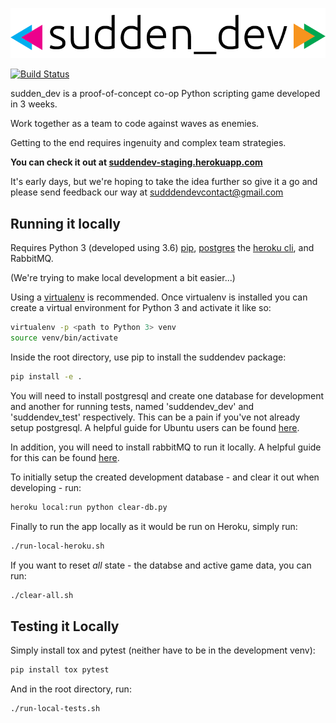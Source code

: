 ![sudden-dev logo](logo.png)

[![Build Status](https://travis-ci.org/SuddenDevs/SuddenDev.svg?branch=master)](https://travis-ci.org/SuddenDevs/SuddenDev)

sudden_dev is a proof-of-concept co-op Python scripting game developed in 3 weeks.

Work together as a team to code against waves as enemies.

Getting to the end requires ingenuity and complex team strategies.

**You can check it out at [suddendev-staging.herokuapp.com](http://suddendev-staging.herokuapp.com)**

It's early days, but we're hoping to take the idea further so give it a go and please send feedback our way at sudddendevcontact@gmail.com

## Running it locally

Requires Python 3 (developed using 3.6) [pip](https://pip.pypa.io/en/stable/installing/), [postgres](https://www.postgresql.org/download/) the [heroku cli](https://devcenter.heroku.com/articles/heroku-cli), and RabbitMQ.

(We're trying to make local development a bit easier...)

Using a [virtualenv](https://virtualenv.pypa.io/en/stable/)
is recommended. Once virtualenv is installed you can create a virtual environment for Python 3 and activate
it like so:

```bash
virtualenv -p <path to Python 3> venv
source venv/bin/activate
```

Inside the root directory, use pip to install the
suddendev package:

```bash
pip install -e .
```

You will need to install postgresql and create one database for development and another for running tests, named 'suddendev_dev' and 'suddendev_test' respectively.
This can be a pain if you've not already setup postgresql. A helpful guide for Ubuntu users can be found [here](https://www.digitalocean.com/community/tutorials/how-to-install-and-use-postgresql-on-ubuntu-16-04).

In addition, you will need to install rabbitMQ to run it locally.
A helpful guide for this can be found [here](http://docs.celeryproject.org/en/latest/getting-started/brokers/rabbitmq.html#id4).

To initially setup the created development database - and clear it out when developing - run:

```bash
heroku local:run python clear-db.py
```

Finally to run the app locally as it would be run on Heroku, simply run:

```bash
./run-local-heroku.sh
```

If you want to reset *all* state - the databse and active game data, you can run:

```bash
./clear-all.sh
```

## Testing it Locally

Simply install tox and pytest (neither have to be in the development venv):

```bash
pip install tox pytest
```

And in the root directory, run:

```bash
./run-local-tests.sh
```
